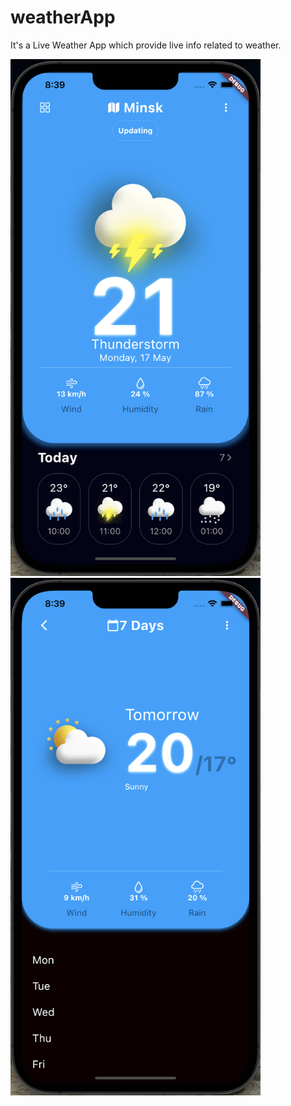 # weatherApp
It's a Live Weather App which provide live info related to weather.


<img src="Screenshot 2022-05-09 at 8.39.13 AM.png" width="400"> <img src="Screenshot 2022-05-09 at 8.39.50 AM.png" width="400"> 
